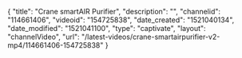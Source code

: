 {
    "title": "Crane smartAIR Purifier",
    "description": "",
    "channelid": "114661406",
    "videoid": "154725838",
    "date_created": "1521040134",
    "date_modified": "1521041100",
    "type": "captivate",
    "layout": "channelVideo",
    "url": "\/latest-videos\/crane-smartairpurifier-v2-mp4\/114661406-154725838"
}